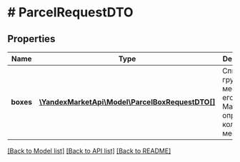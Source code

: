 # # ParcelRequestDTO

## Properties

Name | Type | Description | Notes
------------ | ------------- | ------------- | -------------
**boxes** | [**\YandexMarketApi\Model\ParcelBoxRequestDTO[]**](ParcelBoxRequestDTO.md) | Список грузовых мест. По его длине Маркет определяет количество мест. |

[[Back to Model list]](../../README.md#models) [[Back to API list]](../../README.md#endpoints) [[Back to README]](../../README.md)
